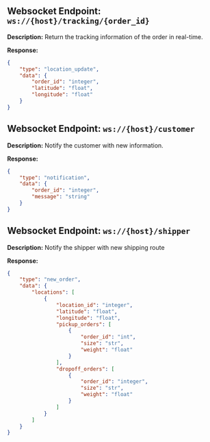 ## Websocket Endpoint: `ws://{host}/tracking/{order_id}`

**Description:** Return the tracking information of the order in real-time.

**Response:**
```json
{
    "type": "location_update",
    "data": {
        "order_id": "integer",
        "latitude": "float",
        "longitude": "float"
    }
}
```

## Websocket Endpoint: `ws://{host}/customer`

**Description:** Notify the customer with new information.

**Response:**
```json
{
    "type": "notification",
    "data": {
        "order_id": "integer",
        "message": "string"
    }
}
```

## Websocket Endpoint: `ws://{host}/shipper`

**Description:** Notify the shipper with new shipping route

**Response:**
```json
{
    "type": "new_order",
    "data": {
        "locations": [
            {
                "location_id": "integer",
                "latitude": "float",
                "longitude": "float",
                "pickup_orders": [
                    {
                        "order_id": "int",
                        "size": "str",
                        "weight": "float"
                    }
                ],
                "dropoff_orders": [
                    {
                        "order_id": "integer",
                        "size": "str",
                        "weight": "float"
                    }
                ]
            }
        ]
    }
}
```